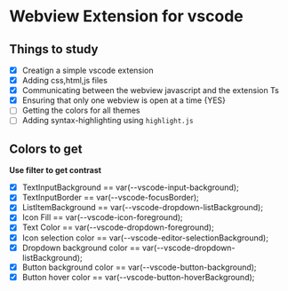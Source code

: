 # Webview Extension for vscode

## Things to study

- [x] Creatign a simple vscode extension
- [x] Adding css,html,js files
- [x] Communicating between the webview javascript and the extension Ts
- [x] Ensuring that only one webview is open at a time {YES}
- [ ] Getting the colors for all themes
- [ ] Adding syntax-highlighting using `highlight.js`

## Colors to get
**Use filter to get contrast**

- [x] TextInputBackground == var(--vscode-input-background);
- [x] TextInputBorder == var(--vscode-focusBorder);
- [x] ListItemBackground == var(--vscode-dropdown-listBackground);
- [x] Icon Fill == var(--vscode-icon-foreground);
- [x] Text Color == var(--vscode-dropdown-foreground);
- [x] Icon selection color == var(--vscode-editor-selectionBackground);
- [x] Dropdown background color == var(--vscode-dropdown-listBackground);
- [x] Button background color == var(--vscode-button-background);
- [x] Button hover color == var(--vscode-button-hoverBackground);
